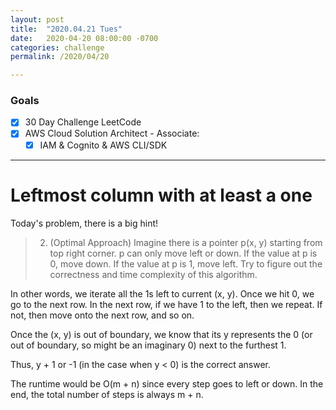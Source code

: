 ```yaml
---
layout: post
title:  "2020.04.21 Tues"
date:   2020-04-20 08:00:00 -0700
categories: challenge
permalink: /2020/04/20

---
```


### Goals
- [x] 30 Day Challenge LeetCode
- [x] AWS Cloud Solution Architect - Associate: 
    - [x] IAM & Cognito & AWS CLI/SDK

---

# Leftmost column with at least a one

Today's problem, there is a big hint!
> 2. (Optimal Approach) Imagine there is a pointer p(x, y) starting from top right corner. p can only move left or down. If the value at p is 0, move down. If the value at p is 1, move left. Try to figure out the correctness and time complexity of this algorithm.

In other words, we iterate all the 1s left to current (x, y). Once we hit 0, we go to the next row. In the next row, if we have 1 to the left, then we repeat. If not, then move onto the next row, and so on. 


Once the (x, y) is out of boundary, we know that its y represents the 0 (or out of boundary, so might be an imaginary 0) next to the furthest 1. 

Thus, y + 1 or -1 (in the case when y < 0) is the correct answer. 

The runtime would be O(m + n) since every step goes to left or down. In the end, the total number of steps is always m + n.